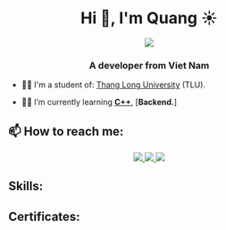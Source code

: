 <h1 align="center">Hi 👋, I'm Quang ☀️</h1>
<p align="center"><img src="https://img.icons8.com/color/48/000000/vietnam-circular.png"/></p>
<h3 align="center">A developer from Viet Nam </h3>

- 🧑‍🎓 I'm a student of: [Thang Long University](https://thanglong.edu.vn/) (TLU).

- 👨‍💻 I’m currently learning [**C++**](https://www.cplusplus.com), [**Backend.**]


## 📫 How to reach me:
<p align="center">
  </a>
  <a href="https://www.facebook.com/vanquanq18" alt="Facebook">
    <img src="https://img.icons8.com/fluent/48/000000/facebook-new.png" target="_blank" />
  </a> 
  <a href="https://github.com/Gaaraq" alt="Github">
    <img src="https://img.icons8.com/fluent/48/000000/github.png"/>
  </a>
  <a href="https://www.instagram.com/vanquanq18/" alt="Kaggle" target="_blank" >
    <img src="https://img.icons8.com/color/48/000000/instagram-new--v1.png"/>
  </a>
</p>

## Skills:

## Certificates:
